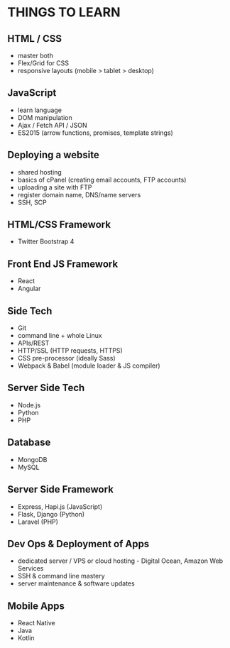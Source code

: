 # THINGS TO LEARN

## HTML / CSS
  * master both
  * Flex/Grid for CSS
  * responsive layouts (mobile > tablet > desktop)
## JavaScript
  * learn language
  * DOM manipulation
  * Ajax / Fetch API / JSON
  * ES2015 (arrow functions, promises, template strings)
## Deploying a website
  * shared hosting
  * basics of cPanel (creating email accounts, FTP accounts)
  * uploading a site with FTP
  * register domain name, DNS/name servers
  * SSH, SCP
## HTML/CSS Framework
  * Twitter Bootstrap 4
## Front End JS Framework
  * React
  * Angular
## Side Tech
  * Git
  * command line + whole Linux
  * APIs/REST
  * HTTP/SSL (HTTP requests, HTTPS)
  * CSS pre-processor (ideally Sass)
  * Webpack & Babel (module loader & JS compiler)
## Server Side Tech
 * Node.js
 * Python
 * PHP
## Database
 * MongoDB
 * MySQL
## Server Side Framework
 * Express, Hapi.js (JavaScript)
 * Flask, Django (Python)
 * Laravel (PHP)
## Dev Ops & Deployment of Apps
 * dedicated server / VPS or cloud hosting - Digital Ocean, Amazon Web Services
 * SSH & command line mastery
 * server maintenance & software updates
## Mobile Apps
 * React Native
 * Java
 * Kotlin